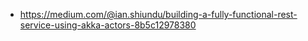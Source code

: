 * https://medium.com/@ian.shiundu/building-a-fully-functional-rest-service-using-akka-actors-8b5c12978380

